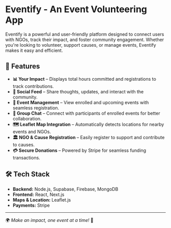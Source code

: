 # Eventify - An Event Volunteering App

Eventify is a powerful and user-friendly platform designed to connect users with NGOs, track their impact, and foster community engagement. Whether you're looking to volunteer, support causes, or manage events, Eventify makes it easy and efficient.

## 🚀 Features

- **📊 Your Impact** – Displays total hours committed and registrations to track contributions.
- **📝 Social Feed** – Share thoughts, updates, and interact with the community.
- **📅 Event Management** – View enrolled and upcoming events with seamless registration.
- **💬 Group Chat** – Connect with participants of enrolled events for better collaboration.
- **🗺 Leaflet Map Integration** – Automatically detects locations for nearby events and NGOs.
- **🏛 NGO & Cause Registration** – Easily register to support and contribute to causes.
- **💳 Secure Donations** – Powered by Stripe for seamless funding transactions.

## 🛠️ Tech Stack

- **Backend:** Node.js, Supabase, Firebase, MongoDB
- **Frontend:** React, Next.js
- **Maps & Location:** Leaflet.js
- **Payments:** Stripe

---

🌍 *Make an impact, one event at a time!* 🤝
